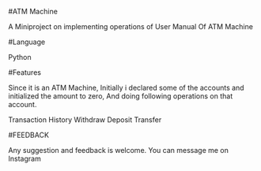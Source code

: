 #ATM Machine


A Miniproject on implementing operations of User Manual Of ATM Machine 

#Language


Python

#Features


Since it is an ATM Machine, Initially i declared some of the accounts and initialized the amount to zero, And doing following operations on that account.

Transaction History
Withdraw
Deposit
Transfer

#FEEDBACK



Any suggestion and feedback is welcome. You can message me on Instagram
